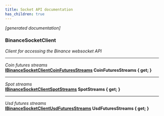 ```yaml
---
title: Socket API documentation
has_children: true
---
```

*[generated documentation]*  
### BinanceSocketClient  
*Client for accessing the Binance websocket API*
  
***
*Coin futures streams*  
**[IBinanceSocketClientCoinFuturesStreams](CoinFuturesApi/IBinanceSocketClientCoinFuturesStreams.html) CoinFuturesStreams { get; }**  
***
*Spot streams*  
**[IBinanceSocketClientSpotStreams](SpotApi/IBinanceSocketClientSpotStreams.html) SpotStreams { get; }**  
***
*Usd futures streams*  
**[IBinanceSocketClientUsdFuturesStreams](UsdFuturesApi/IBinanceSocketClientUsdFuturesStreams.html) UsdFuturesStreams { get; }**  
